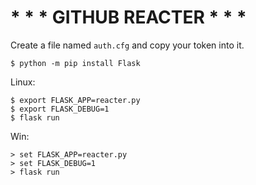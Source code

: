 # * * * GITHUB REACTER * * *

Create a file named `auth.cfg` and copy your token into it.
```console
$ python -m pip install Flask
```
Linux:

```console
$ export FLASK_APP=reacter.py
$ export FLASK_DEBUG=1
$ flask run
```
Win:
```console
> set FLASK_APP=reacter.py 
> set FLASK_DEBUG=1 
> flask run
```
